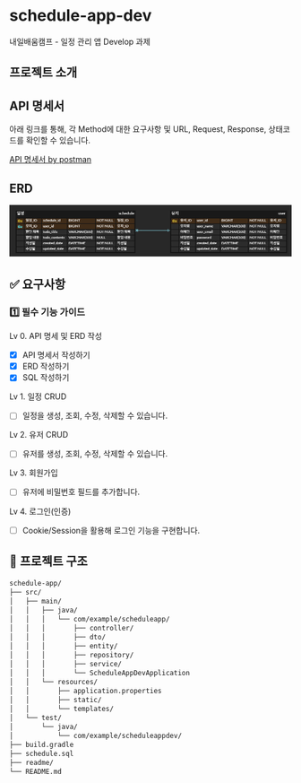 # schedule-app-dev
내일배움캠프 - 일정 관리 앱 Develop 과제

## 프로젝트 소개


## API 명세서
아래 링크를 통해, 각 Method에 대한 요구사항 및 URL, Request, Response, 상태코드를 확인할 수 있습니다.

[API 명세서 by postman](https://documenter.getpostman.com/view/44733463/2sB2qWG4BX)

## ERD

![erd.png](readme/erd.png)

## ✅ 요구사항

### 1️⃣ 필수 기능 가이드

Lv 0. API 명세 및 ERD 작성
- [x] API 명세서 작성하기
- [x] ERD 작성하기
- [x] SQL 작성하기

Lv 1. 일정 CRUD
- [ ] 일정을 생성, 조회, 수정, 삭제할 수 있습니다.
 
Lv 2. 유저 CRUD
- [ ] 유저를 생성, 조회, 수정, 삭제할 수 있습니다.

Lv 3. 회원가입
- [ ] 유저에 비밀번호 필드를 추가합니다.

Lv 4. 로그인(인증)
- [ ] Cookie/Session을 활용해 로그인 기능을 구현합니다.


## 📁 프로젝트 구조

```
schedule-app/
├── src/
│   ├── main/
│   │   ├── java/
│   │   │   └── com/example/scheduleapp/
│   │   │       ├── controller/
│   │   │       ├── dto/
│   │   │       ├── entity/
│   │   │       ├── repository/
│   │   │       ├── service/
│   │   │       └── ScheduleAppDevApplication
│   │   └── resources/
│   │       ├── application.properties
│   │       ├── static/
│   │       └── templates/
│   └── test/
│       └── java/
│           └── com/example/scheduleappdev/
├── build.gradle
├── schedule.sql
├── readme/
└── README.md
```